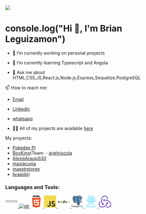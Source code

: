 ![](https://media.giphy.com/media/26tn33aiTi1jkl6H6/giphy.gif)

# console.log("Hi 👋, I'm Brian Leguizamon")

- 🔭 I’m currently working on personal proyects

- 🌱 I’m currently learning Typescript and Angula

- 💬 Ask me about HTML,CSS,JS,React.js,Node.js,Express,Sequelize,PostgreSQL

📫 How to reach me: 
- [Email](mailto:briangleguizamon@gmail.com)
- [Linkedin](https://www.linkedin.com/in/thundeck/)
- [whatsapp](https://wa.me/5493434381629)

- 👨‍💻 All of my projects are available [here](https://github.com/Thundeck?tab=repositories)

My proyects:
- [Pokedex PI](https://github.com/Thundeck/PI-Pokemon-main)
- [BooKing](https://deploy-pf.vercel.app)(Team: - [arielniscola](https://github.com/arielniscola)
- [AlexisAraujo530](https://github.com/AlexisAraujo530)
- [maxiacunia](https://github.com/maxiacunia)
- [maestrejorge](https://github.com/maestrejorge)
- [braaidg](https://github.com/braaidg))


### Languages and Tools:
  
<a href="https://expressjs.com" target="_blank" rel="noreferrer"><img src="https://raw.githubusercontent.com/devicons/devicon/master/icons/express/express-original-wordmark.svg" alt="express" width="40" height="40"/> </a><a href="https://git-scm.com/" target="_blank" rel="noreferrer"> <img src="https://www.vectorlogo.zone/logos/git-scm/git-scm-icon.svg" alt="git" width="40" height="40"/> </a><a href="https://www.w3.org/html/" target="_blank" rel="noreferrer"> <img src="https://raw.githubusercontent.com/devicons/devicon/master/icons/html5/html5-original-wordmark.svg" alt="html5" width="40" height="40"/> </a><a href="https://developer.mozilla.org/en-US/docs/Web/JavaScript" target="_blank" rel="noreferrer"> <img src="https://raw.githubusercontent.com/devicons/devicon/master/icons/javascript/javascript-original.svg" alt="javascript" width="40" height="40"/> </a><a href="https://nodejs.org" target="_blank" rel="noreferrer"> <img src="https://raw.githubusercontent.com/devicons/devicon/master/icons/nodejs/nodejs-original-wordmark.svg" alt="nodejs" width="40" height="40"/> </a><a href="https://www.postgresql.org" target="_blank" rel="noreferrer"> <img src="https://raw.githubusercontent.com/devicons/devicon/master/icons/postgresql/postgresql-original-wordmark.svg" alt="postgresql" width="40" height="40"/> </a><a href="https://reactjs.org/" target="_blank" rel="noreferrer"> <img src="https://raw.githubusercontent.com/devicons/devicon/master/icons/react/react-original-wordmark.svg" alt="react" width="40" height="40"/> </a><a href="https://redux.js.org" target="_blank" rel="noreferrer"> <img src="https://raw.githubusercontent.com/devicons/devicon/master/icons/redux/redux-original.svg" alt="redux" width="40" height="40"/> </a>

